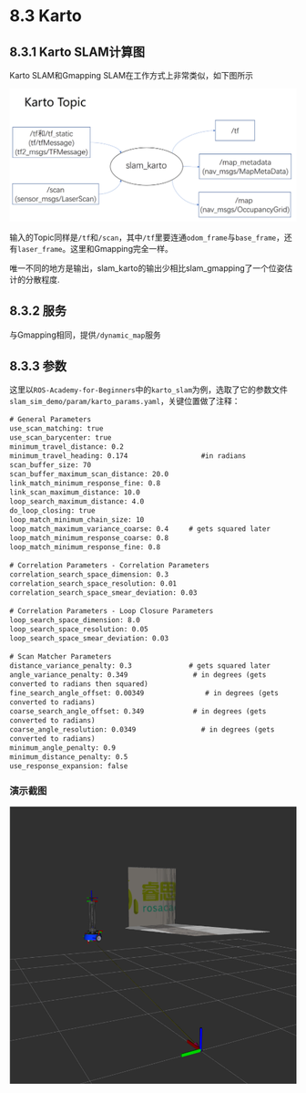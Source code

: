# 8.3 Karto

## 8.3.1 Karto SLAM计算图
Karto SLAM和Gmapping SLAM在工作方式上非常类似，如下图所示

![slam_gmapping](/pics/karto.png)

输入的Topic同样是`/tf`和`/scan`，其中`/tf`里要连通`odom_frame`与`base_frame`，还有`laser_frame`。这里和Gmapping完全一样。

唯一不同的地方是输出，slam_karto的输出少相比slam_gmapping了一个位姿估计的分散程度.

## 8.3.2 服务
与Gmapping相同，提供`/dynamic_map`服务

## 8.3.3 参数
这里以`ROS-Academy-for-Beginners`中的`karto_slam`为例，选取了它的参数文件`slam_sim_demo/param/karto_params.yaml`，关键位置做了注释：
 ```
# General Parameters
use_scan_matching: true
use_scan_barycenter: true
minimum_travel_distance: 0.2 
minimum_travel_heading: 0.174                  #in radians
scan_buffer_size: 70
scan_buffer_maximum_scan_distance: 20.0
link_match_minimum_response_fine: 0.8
link_scan_maximum_distance: 10.0
loop_search_maximum_distance: 4.0
do_loop_closing: true
loop_match_minimum_chain_size: 10
loop_match_maximum_variance_coarse: 0.4     # gets squared later
loop_match_minimum_response_coarse: 0.8
loop_match_minimum_response_fine: 0.8

# Correlation Parameters - Correlation Parameters
correlation_search_space_dimension: 0.3
correlation_search_space_resolution: 0.01
correlation_search_space_smear_deviation: 0.03

# Correlation Parameters - Loop Closure Parameters
loop_search_space_dimension: 8.0
loop_search_space_resolution: 0.05
loop_search_space_smear_deviation: 0.03

# Scan Matcher Parameters
distance_variance_penalty: 0.3              # gets squared later
angle_variance_penalty: 0.349                # in degrees (gets converted to radians then squared)
fine_search_angle_offset: 0.00349               # in degrees (gets converted to radians)
coarse_search_angle_offset: 0.349            # in degrees (gets converted to radians)
coarse_angle_resolution: 0.0349                # in degrees (gets converted to radians)
minimum_angle_penalty: 0.9
minimum_distance_penalty: 0.5
use_response_expansion: false
 ```
 ### 演示截图
 
![](/pics/karto_demon.png)